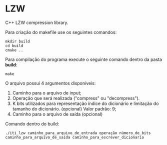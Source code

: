 # LZW

C++ LZW compression library.

Para criação do makefile use os seguintes comandos:
```
mkdir build
cd build
cmake ..
```
Para compilação do programa execute o seguinte comando dentro da pasta **build**:
```
make
```
O arquivo possui 4 argumentos disponíveis:

1. Caminho para o arquivo de input;
2. Operação que será realizada ("compress" ou "decompress").
3. K bits utilizados para representação índice do dicionário e limitação do tamanho do dicionário. (opcional) Valor padrão: 9;
4. Caminho para o arquivo de saída (opcional)

Comando dentro do build:

```
./iti_lzw caminho_para_arquivo_de_entrada operação número_de_bits caminho_para_arquivo_de_saída caminho_para_escrever_dicionario
```
